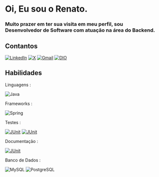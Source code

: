 # Oi, Eu sou o Renato.

### Muito prazer em ter sua visita em meu perfil, sou Desenvolvedor de Software com atuação na área do Backend.

## Contantos 

[![LinkedIn](https://img.shields.io/badge/LinkedIn-0077B5?style=for-the-badge&logo=linkedin&logoColor=white)](https://www.linkedin.com/in/renato-goncalves-farias/)
[![X](https://img.shields.io/badge/X-000?style=for-the-badge&logo=x)](https://twitter.com/molenkao)
[![Gmail](https://img.shields.io/badge/Gmail-333333?style=for-the-badge&logo=gmail&logoColor=red)](mailto:renatof4rias@gmail.com)
[![DIO](https://img.shields.io/badge/DIO-DC143C?style=for-the-badge&logoColor=red)](https://www.dio.me/users/renatof4rias)

## Habilidades 
Linguagens :

![Java](https://img.shields.io/badge/java-%23ED8B00.svg?style=for-the-badge&logo=openjdk&logoColor=white)

Frameworks :

![Spring](https://img.shields.io/badge/spring-%236DB33F.svg?style=for-the-badge&logo=spring&logoColor=white)

Testes :

[![JUnit](https://img.shields.io/badge/JUnit-6495ED?style=for-the-badge&logoColor=red)]()
[![JUnit](https://img.shields.io/badge/Mockito-4682B4?style=for-the-badge&logoColor=red)]()

Documentação :

[![JUnit](https://img.shields.io/badge/Swagger-333333?style=for-the-badge&logoColor=red)]()

Banco de Dados :

![MySQL](https://img.shields.io/badge/MySQL-00000F?style=for-the-badge&logo=mysql&logoColor=white)
![PostgreSQL](https://img.shields.io/badge/PostgreSQL-000?style=for-the-badge&logo=postgresql)
